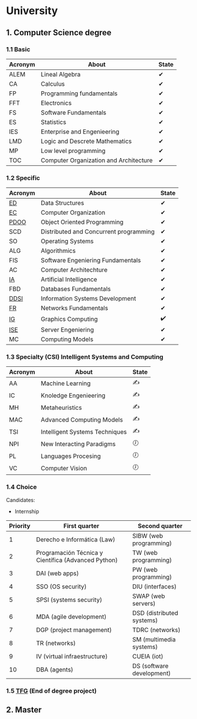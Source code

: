 # University 

## 1. Computer Science degree

### 1.1 Basic 

|Acronym|About|State|
|-------|----|-----|
|ALEM|Lineal Algebra|✔|
|CA|Calculus|✔|
|FP|Programming fundamentals|✔|
|FFT|Electronics|✔|
|FS|Software Fundamentals|✔|
|ES|Statistics|✔|
|IES|Enterprise and Engenieering|✔|
|LMD|Logic and Descrete Mathematics|✔|
|MP|Low level programming|✔|
|TOC|Computer Organization and Architecture|✔|

### 1.2 Specific 

|Acronym|About|State|
|-------|-----|-----|
|[ED](https://github.com/Cristinasj/practica2ED)|Data Structures|✔|
|[EC](https://github.com/Cristinasj/arduino)|Computer Organization|✔|
|[PDOO](https://github.com/inowen/Civitas)|Object Oriented Programming|✔|
|SCD|Distributed and Concurrent programming|✔|
|SO|Operating Systems|✔|
|ALG|Algorithmics|✔|
|FIS|Software Engeniering Fundamentals|✔|
|AC|Computer Architechture|✔|
|[IA](https://github.com/Cristinasj/chatBot)|Artificial Intelligence|✔|
|FBD|Databases Fundamentals|✔|
|[DDSI](https://github.com/Cristinasj/DDSI-X)|Information Systems Development|✔|
|[FR](https://github.com/Cristinasj/FR)|Networks Fundamentals|✔|
|[IG](https://github.com/Cristinasj/IG)|Graphics Computing|✔️|
|[ISE](https://github.com/Cristinasj/ISE)|Server Engeniering|✔|
|MC|Computing Models|✔|

### 1.3 Specialty (CSI) Intelligent Systems and Computing

|Acronym|About|State|
|-------|-----|-----|
|AA|Machine Learning|✍|
|IC|Knoledge Engenieering|✍|
|MH|Metaheuristics|✍|
|MAC|Advanced Computing Models|✍|
|TSI|Intelligent Systems Techniques|✍|
|NPI|New Interacting Paradigms|🕖|
|PL|Languages Procesing|🕖|
|VC|Computer Vision|🕖|

### 1.4 Choice 

Candidates: 

- Internship

|Priority|First quarter|Second quarter|
|--------|-------------|--------------|
|1|Derecho e Informática (Law)|SIBW (web programming)|
|2|Programación Técnica y Científica (Advanced Python)|TW (web programming)|
|3|DAI (web apps)|PW (web programming)|
|4|SSO (OS security)|DIU (interfaces)|
|5|SPSI (systems security)|SWAP (web servers)|
|6|MDA (agile development)|DSD (distributed systems) |
|7|DGP (project management)|TDRC (networks)|
|8|TR (networks) |SM (multimedia systems)|
|9|IV (virtual infraestructure)|CUEIA (iot)|
|10|DBA (agents)|DS (software development)|

### 1.5 [TFG](https://github.com/Cristinasj/SWADroid-timeline) (End of degree project)

## 2. Master

